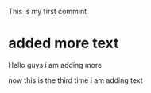 This is my first commint

# added more text

Hello guys i am adding more

now this is the third time i am adding text 
